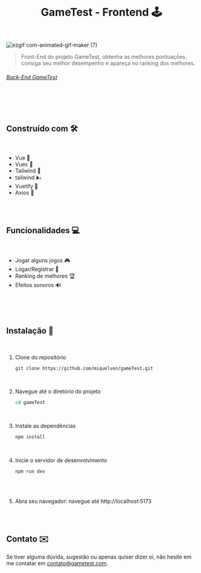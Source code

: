 <div align='center'>

# GameTest - Frontend 🕹️
 
</div>


 <br/>

 


![ezgif com-animated-gif-maker (7)](https://github.com/miquelven/gameTest/assets/67767211/e5d73fce-3a99-41b8-88e0-f85e3cd3fef8)
> Front-End do projeto GameTest, obtenha as melhores pontuações, consiga seu melhor desempenho e apareça no ranking dos melhores.
  ###### [Back-End GameTest](https://github.com/miquelven/games_in_game_api)

<br/>
<br/>
<br/>


## Construído com 🛠️ 

</br>

- Vue 🖖
- Vuex 💼
- Tailwind 🎨
- tailwind 🌬️
- Vuetify 🔷
- Axios 📡


</br>
</br>

## Funcionalidades 💻

</br>

- Jogar alguns jogos 🎮
- Logar/Registrar 📝
- Ranking de melhores 🏆
- Efeitos sonoros 🔊

</br>
</br>
</br>

## Instalação 📁

</br>

1. Clone do repositório
   ```bash
   git clone https://github.com/miquelven/gameTest.git
   
</br>


2. Navegue até o diretório do projeto
   ```bash
   cd gameTest

</br>


3. Instale as dependências
   ```bash
   npm install

</br>

4. Inicie o servidor de desenvolvimento
   ```bash
   npm run dev

</br>
</br>

5. Abra seu navegador: navegue até http://localhost:5173

 

</br>
</br>

## Contato ✉️ 

Se tiver alguma dúvida, sugestão ou apenas quiser dizer oi, não hesite em me contatar em [contato@gametest.com](mailto:miquelven.silva@gmail.com).

<br/>
<br/>

